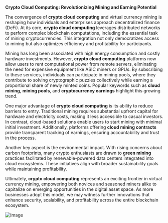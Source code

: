 **Crypto Cloud Computing: Revolutionizing Mining and Earning Potential**

The convergence of **crypto cloud computing** and virtual currency mining is reshaping how individuals and enterprises approach decentralized finance (DeFi). At its core, **crypto cloud computing** leverages distributed networks to perform complex blockchain computations, including the essential task of mining cryptocurrencies. This integration not only democratizes access to mining but also optimizes efficiency and profitability for participants.

Mining has long been associated with high energy consumption and costly hardware investments. However, **crypto cloud computing** platforms now allow users to rent computational power from remote servers, eliminating the need for expensive equipment like ASIC miners or GPUs. By subscribing to these services, individuals can participate in mining pools, where they contribute to solving cryptographic puzzles collectively while earning a proportional share of newly minted coins. Popular keywords such as **cloud mining**, **mining pools**, and **cryptocurrency earnings** highlight this growing trend.

One major advantage of **crypto cloud computing** is its ability to reduce barriers to entry. Traditional mining requires substantial upfront capital for hardware and electricity costs, making it less accessible to casual investors. In contrast, cloud-based solutions enable users to start mining with minimal initial investment. Additionally, platforms offering **cloud mining contracts** provide transparent tracking of earnings, ensuring accountability and trust in the process.

Another key aspect is the environmental impact. With rising concerns about carbon footprints, many crypto enthusiasts are drawn to **green mining** practices facilitated by renewable-powered data centers integrated into cloud ecosystems. These initiatives align with broader sustainability goals while maintaining profitability.

Ultimately, **crypto cloud computing** represents an exciting frontier in virtual currency mining, empowering both novices and seasoned miners alike to capitalize on emerging opportunities in the digital asset space. As more businesses adopt this model, we may witness further innovations that enhance security, scalability, and profitability across the entire blockchain ecosystem.

![Image](https://github.com/user-attachments/assets/31692037-0104-4703-abd1-696b6a7dd41b)